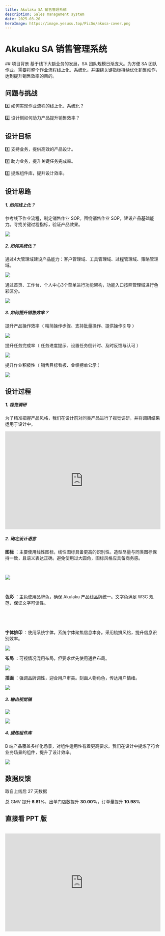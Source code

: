 ```yaml
---
title: Akulaku SA 销售管理系统 
description: Sales management system
date: 2025-03-20
heroImage: https://image.yesusu.top/PicGo/akusa-cover.png
---
```

# Akulaku SA 销售管理系统
<ReadingTime/>
## 项目背景
基于线下大额业务的发展，SA 团队规模日渐庞大。为方便 SA 团队作业，需要将整个作业流程线上化、系统化，并围绕关键指标持续优化销售动作，达到提升销售效率的目的。

## 问题与挑战
1️⃣ 如何实现作业流程的线上化、系统化？ 

2️⃣ 设计侧如何助力产品提升销售效率？

## 设计目标
1️⃣ 支持业务，提供高效的产品设计。

2️⃣ 助力业务，提升关键任务完成率。

3️⃣ 提炼组件库，提升设计效率。

## 设计思路

##### 1. 如何线上化？
参考线下作业流程，制定销售作业 SOP。围绕销售作业 SOP，建设产品基础能力。寻找关键过程指标，验证产品效果。

![](https://image.yesusu.top/PicGo/akusa-thinking-online.png)

##### 2. 如何系统化？
通过4大管理域建设产品能力：客户管理域、工具管理域、过程管理域、策略管理域。

![](https://image.yesusu.top/PicGo/akusa-thinking-systematize.png)

通过首页、工作台、个人中心3个菜单进行功能架构，功能入口按照管理域进行色彩区分。

![](https://image.yesusu.top/PicGo/akusa-thinking-systematize02.png)

##### 3. 如何提升销售效率？
提升产品操作效率（ 精简操作步骤、支持批量操作、提供操作引导 ）

![](https://image.yesusu.top/PicGo/akusa-thinking-efficiency01.png)

提升任务完成率（ 任务进度提示、设置任务倒计时、及时反馈与认可 ）

![](https://image.yesusu.top/PicGo/akusa-thinking-efficiency02.png)

提升作业积极性（ 销售目标看板、业绩榜单公示 ）

![](https://image.yesusu.top/PicGo/akusa-thinking-efficiency03.png)

## 设计过程

##### 1. 视觉调研

为了精准把握产品风格，我们在设计前对同类产品进行了视觉调研，并将调研结果运用于设计中。

<iframe style="border: 1px solid rgba(0, 0, 0, 0.1); width: 100%; aspect-ratio: 16 / 10.06; "  src="https://embed.figma.com/deck/EHzOftDSyX239IpsH4ugmT/%E5%95%86%E5%AE%B6%E7%AB%AF%E7%AB%9F%E5%93%81%E8%A7%86%E8%A7%89%E8%B0%83%E7%A0%94?node-id=1-129&viewport=-184%2C-123%2C0.83&scaling=min-zoom&content-scaling=fixed&page-id=0%3A1&embed-host=share" allowfullscreen></iframe>

##### 2. 确定设计语言

**图标** ：主要使用线性图标，线性图标具备更高的识别性。造型尽量与同类图标保持一致，且语义表达正确。避免使用过大圆角，图标风格应具备商务感。

<br/>

![](https://image.yesusu.top/PicGo/akusa-design-icon.png)

<br/>

**色彩** ：主色使用品牌色，确保 Akulaku 产品线品牌统一。文字色满足 W3C 规范，保证文字可读性。

<br/>

<ColorPalette :colorsGroups="[
  [ 
    { name: 'Brand', value: '#F0463C' }
  ],
  [ 
    { name: 'Warn', value: '#F2A100' },
    { name: 'Success', value: '#4FBD19' },
    { name: 'Link', value: '#198EFA' }
  ],
  [ 
    { name: 'Text-1', value: '#333' },
    { name: 'Text-2', value: '#666' },
    { name: 'Text-3', value: '#999' },
    { name: 'Text-4', value: '#B7B7B7' },
    { name: 'Divider', value: '#E8E8E8',textColor: '#3C3C43' },
    { name: 'Bg-1', value: '#F0F2F5' ,textColor: '#3C3C43'},
    { name: 'Bg-2', value: '#FAFAFA' ,textColor: '#3C3C43'}
  ]
]" />

<br/>

**字体排印** ：使用系统字体，系统字体聚焦信息本身。采用梳排风格，提升信息识别效率。

![](https://image.yesusu.top/PicGo/akusa-design-typography.png)

**布局** ：可视情况混用布局，但要求优先使用通栏布局。

![](https://image.yesusu.top/PicGo/akusa-design-layout.png)

**插画** ：强调品牌调性，迎合用户审美。刻画人物角色，传达用户情绪。

![](https://image.yesusu.top/PicGo/akusa-design-illustration.png)

##### 3. 输出视觉稿

![](https://image.yesusu.top/PicGo/akusa-design-page01.png)

![](https://image.yesusu.top/PicGo/akusa-design-page02.png)

##### 4. 提炼组件库

B 端产品覆盖多样化场景，对组件适用性有着更高要求。我们在设计中提炼了符合业务场景的组件，提升了设计效率。

![](https://image.yesusu.top/PicGo/akusa-design-component.png)

## 数据反馈

取自上线后 27 天数据

总 GMV 提升 **6.61%**，出单门店数提升 **30.00%**，订单量提升 **10.98%**

## 直接看 PPT 版

<br/>

<iframe style="border: 1px solid rgba(0, 0, 0, 0.1); width: 100%; aspect-ratio: 16 / 10.06; " src="https://embed.figma.com/deck/NseB75laC8MzWqTcJyP2K3/Akulaku-SA?node-id=9-4393&viewport=-21761%2C-170%2C1&scaling=min-zoom&content-scaling=fixed&page-id=0%3A1&embed-host=share" allowfullscreen></iframe>


